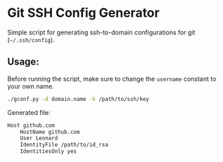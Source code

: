 # Git SSH Config Generator

Simple script for generating ssh-to-domain configurations for git (`~/.ssh/config`).

## Usage:

Before running the script, make sure to change the `username` constant to your own name.

```bash
./gconf.py -d domain.name -k /path/to/ssh/key
```

Generated file:

```bash
Host github.com
    HostName github.com
    User Leonard
    IdentityFile /path/to/id_rsa
    IdentitiesOnly yes
```